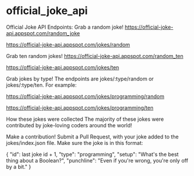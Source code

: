 # official_joke_api

Official Joke API
Endpoints:
Grab a random joke!
https://official-joke-api.appspot.com/random_joke

https://official-joke-api.appspot.com/jokes/random

Grab ten random jokes!
https://official-joke-api.appspot.com/random_ten

https://official-joke-api.appspot.com/jokes/ten

Grab jokes by type!
The endpoints are jokes/:type/random or jokes/:type/ten. For example:

https://official-joke-api.appspot.com/jokes/programming/random

https://official-joke-api.appspot.com/jokes/programming/ten

How these jokes were collected
The majority of these jokes were contributed by joke-loving coders around the world!

Make a contribution!
Submit a Pull Request, with your joke added to the jokes/index.json file. Make sure the joke is in this format:

{
  "id": last joke id + 1,
  "type": "programming",
  "setup": "What's the best thing about a Boolean?",
  "punchline": "Even if you're wrong, you're only off by a bit."
}
